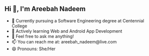 ## Hi 👋, I'm Areebah Nadeem</h2> 
<ul>
   <li>🔭 Currently pursuing a Software Engineering degree at Centennial College</li>
   <li>🌱 Actively learning Web and Android App Development</li>
   <li>💬 Feel free to ask me anything!</li>
   <li>📫 You can reach me at: areebah_nadeem@live.com</li>
   <li>😄 Pronouns: She/Her</li>
</ul>
